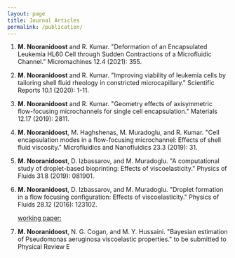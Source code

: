 ```yaml
---
layout: page
title: Journal Articles
permalink: /publication/
---
```


<ol>
<li><b>M. Nooranidoost</b> and R. Kumar. "Deformation of an Encapsulated Leukemia HL60 Cell through Sudden Contractions of a Microfluidic Channel." Micromachines 12.4 (2021): 355.</li>
<p></p>

<li><b>M. Nooranidoost</b> and R. Kumar. "Improving viability of leukemia cells by tailoring shell fluid rheology in constricted microcapillary." Scientific Reports 10.1 (2020): 1-11.</li>
<p></p>

<li><b>M. Nooranidoost</b> and R. Kumar. "Geometry effects of axisymmetric flow-focusing microchannels for single cell encapsulation." Materials 12.17 (2019): 2811.</li>
<p></p>

<li><b>M. Nooranidoost</b>, M. Haghshenas, M. Muradoglu, and R. Kumar. "Cell encapsulation modes in a flow-focusing microchannel: Effects of shell fluid viscosity." Microfluidics and Nanofluidics 23.3 (2019): 31.</li>
<p></p>

<li><b>M. Nooranidoost</b>, D. Izbassarov, and M. Muradoglu. "A computational study of droplet-based bioprinting: Effects of viscoelasticity." Physics of Fluids 31.8 (2019): 081901.</li>
<p></p>

<li><b>M. Nooranidoost</b>, D. Izbassarov, and M. Muradoglu. "Droplet formation in a flow focusing configuration: Effects of viscoelasticity." Physics of Fluids 28.12 (2016): 123102.</li>  
<p></p>

<p> <p>  
<u>working paper:</u>
<li><b>M. Nooranidoost</b>, N. G. Cogan, and M. Y. Hussaini. "Bayesian estimation of Pseudomonas aeruginosa viscoelastic properties." to be submitted to Physical Review E </li> 
</p></p>
  
<div class="iframely-embed"><div class="iframely-responsive" style="height: 170px; padding-bottom: 0;"><a href="https://scholar.google.com/citations?user=PWU2CdgAAAAJ&hl=en" data-iframely-url="//cdn.iframe.ly/JP0VH4k"></a></div></div><script async src="//cdn.iframe.ly/embed.js" charset="utf-8"></script>
 
 
</ol>
